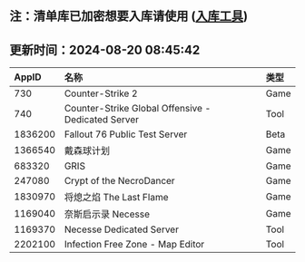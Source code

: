 ## 注：清单库已加密想要入库请使用 ([入库工具](https://github.com/BlankTMing/ManifestAutoUpdate/releases))

## 更新时间：2024-08-20 08:45:42
| AppID | 名称 | 类型  |
| :-------------------- | :----------------------------- | :----------- |
| 730 | Counter-Strike 2| Game |
| 740 | Counter-Strike Global Offensive - Dedicated Server| Tool |
| 1836200 | Fallout 76 Public Test Server| Beta |
| 1366540 | 戴森球计划| Game |
| 683320 | GRIS| Game |
| 247080 | Crypt of the NecroDancer| Game |
| 1830970 | 将熄之焰 The Last Flame| Game |
| 1169040 | 奈斯启示录 Necesse| Game |
| 1169370 | Necesse Dedicated Server| Tool |
| 2202100 | Infection Free Zone - Map Editor| Tool |
